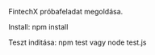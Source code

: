 FintechX próbafeladat megoldása.

Install:
  npm install

Teszt inditása:
  npm test vagy node test.js
